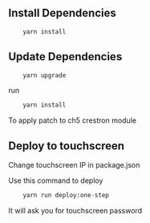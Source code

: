 ## Install Dependencies

```python
    yarn install
```

## Update Dependencies

```python
    yarn upgrade
```

run

```python
    yarn install
```

To apply patch to ch5 crestron module

## Deploy to touchscreen

Change touchscreen IP in package.json

Use this command to deploy

```python
    yarn run deploy:one-step
```

It will ask you for touchscreen password
